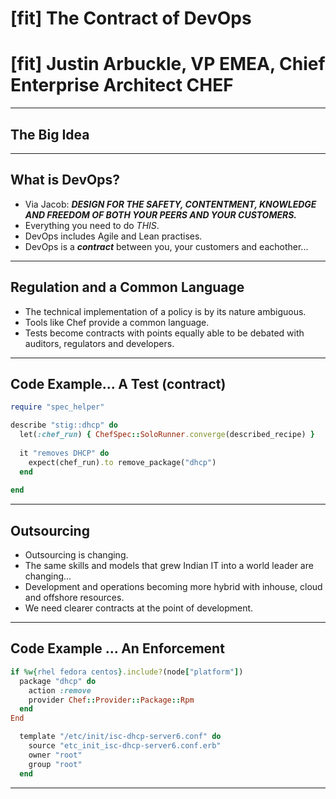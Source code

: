 
# [fit] The Contract of DevOps
# [fit] Justin Arbuckle, VP EMEA, Chief Enterprise Architect CHEF

---

## The Big Idea


---


## What is DevOps?
+ Via Jacob: __*DESIGN FOR THE SAFETY, CONTENTMENT, KNOWLEDGE AND FREEDOM OF BOTH YOUR PEERS AND YOUR CUSTOMERS.*__
+ Everything you need to do _*THIS*_.
+ DevOps includes Agile and Lean practises.
+ DevOps is a __*contract*__ between you, your customers and eachother...

---

## Regulation and a Common Language
+ The technical implementation of a policy is by its nature ambiguous.
+ Tools like Chef provide a common language.
+ Tests become contracts with points equally able to be debated with auditors, regulators and developers. 


---

## Code Example... A Test (contract)

```ruby 
require "spec_helper"

describe "stig::dhcp" do
  let(:chef_run) { ChefSpec::SoloRunner.converge(described_recipe) }
  
  it "removes DHCP" do
    expect(chef_run).to remove_package("dhcp")
  end
  
end
```

---

## Outsourcing
+ Outsourcing is changing. 
+ The same skills and models that grew Indian IT into a world leader are changing...
+ Development and operations becoming more hybrid with inhouse, cloud and offshore resources.
+ We need clearer contracts at the point of development.


---
## Code Example ... An Enforcement

```ruby
if %w{rhel fedora centos}.include?(node["platform"])
  package "dhcp" do
    action :remove
    provider Chef::Provider::Package::Rpm
  end
End

  template "/etc/init/isc-dhcp-server6.conf" do
    source "etc_init_isc-dhcp-server6.conf.erb"
    owner "root"
    group "root"
  end

```

---



